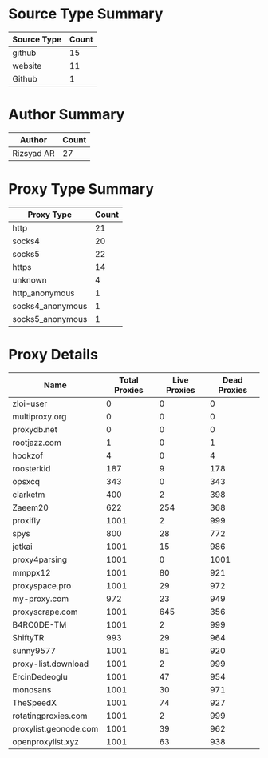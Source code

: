 # Source Type Summary

| Source Type | Count |
|-------------|-------|
| github | 15 |
| website | 11 |
| Github | 1 |


# Author Summary

| Author | Count |
|--------|-------|
| Rizsyad AR | 27 |


# Proxy Type Summary

| Proxy Type | Count |
|------------|-------|
| http | 21 |
| socks4 | 20 |
| socks5 | 22 |
| https | 14 |
| unknown | 4 |
| http_anonymous | 1 |
| socks4_anonymous | 1 |
| socks5_anonymous | 1 |


# Proxy Details

| Name | Total Proxies | Live Proxies | Dead Proxies |
|------|---------------|--------------|---------------|
| zloi-user | 0 | 0 | 0 |
| multiproxy.org | 0 | 0 | 0 |
| proxydb.net | 0 | 0 | 0 |
| rootjazz.com | 1 | 0 | 1 |
| hookzof | 4 | 0 | 4 |
| roosterkid | 187 | 9 | 178 |
| opsxcq | 343 | 0 | 343 |
| clarketm | 400 | 2 | 398 |
| Zaeem20 | 622 | 254 | 368 |
| proxifly | 1001 | 2 | 999 |
| spys | 800 | 28 | 772 |
| jetkai | 1001 | 15 | 986 |
| proxy4parsing | 1001 | 0 | 1001 |
| mmppx12 | 1001 | 80 | 921 |
| proxyspace.pro | 1001 | 29 | 972 |
| my-proxy.com | 972 | 23 | 949 |
| proxyscrape.com | 1001 | 645 | 356 |
| B4RC0DE-TM | 1001 | 2 | 999 |
| ShiftyTR | 993 | 29 | 964 |
| sunny9577 | 1001 | 81 | 920 |
| proxy-list.download | 1001 | 2 | 999 |
| ErcinDedeoglu | 1001 | 47 | 954 |
| monosans | 1001 | 30 | 971 |
| TheSpeedX | 1001 | 74 | 927 |
| rotatingproxies.com | 1001 | 2 | 999 |
| proxylist.geonode.com | 1001 | 39 | 962 |
| openproxylist.xyz | 1001 | 63 | 938 |
